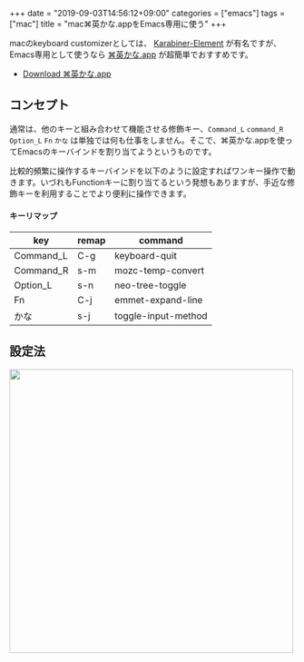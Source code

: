 +++
date = "2019-09-03T14:56:12+09:00"
categories = ["emacs"]
tags =["mac"]
title = "mac⌘英かな.appをEmacs専用に使う"
+++

macのkeyboard customizerとしては、
[Karabiner-Element](https://pqrs.org/osx/karabiner/) が有名ですが、Emacs専用として使うなら
[⌘英かな.app](https://beadored.com/command-ei-kana-the-savior-of-macos-sierra-of-the-us-keyboard-users/) が超簡単でおすすめです。

- [Download ⌘英かな.app](https://ei-kana.appspot.com/) 

## コンセプト ##
通常は、他のキーと組み合わせて機能させる修飾キー、`Command_L` `command_R` `Option_L` `Fn` `かな` は単独では何も仕事をしません。そこで、⌘英かな.appを使ってEmacsのキーバインドを割り当てようというものです。

比較的頻繁に操作するキーバインドを以下のように設定すればワンキー操作で動きます。いづれもFunctionキーに割り当てるという発想もありますが、手近な修飾キーを利用することでより便利に操作できます。

#### キーリマップ ####

| key  | remap   | command   |
|---|---|---|
|Command_L   |C-g   | keyboard-quit  |
|Command_R   |s-m   | mozc-temp-convert  |
|Option_L   |s-n   | neo-tree-toggle  |
| Fn  |C-j   | emmet-expand-line  |
| かな  |s-j   | toggle-input-method  |

## 設定法 ##

<img alt="" src="https://live.staticflickr.com/65535/48669783403_cbbf8d3160_o.png" style="width:500px" />
